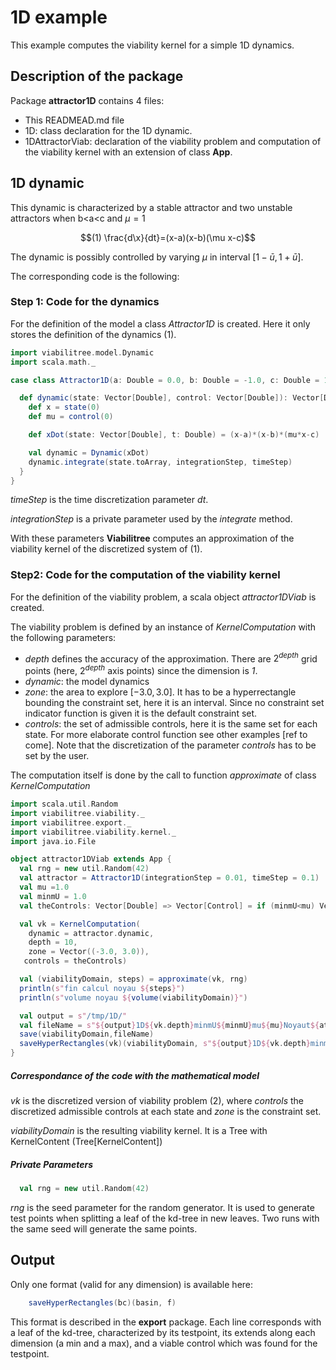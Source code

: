 # 1D example

This example computes the viability kernel for a simple 1D dynamics.

## Description of the package
Package **attractor1D** contains 4 files:
* This READMEAD.md file
* 1D: class declaration for the 1D dynamic. 
* 1DAttractorViab: declaration of the viability problem and computation of the viability kernel with an extension of class **App**. 

## 1D dynamic
This dynamic is characterized by a stable attractor and two unstable attractors when b<a<c and $`\mu=1`$
```math
(1)
\frac{d\x}{dt}=(x-a)(x-b)(\mu x-c)
```
The dynamic is possibly controlled by varying $`\mu`$ in interval $`[1-\bar{u},1+\bar{u}]`$. 

The corresponding code is the following:

### Step 1: Code for the dynamics
For the definition of the model a class *Attractor1D* is created. Here it only stores the definition of the dynamics (1).
```scala
import viabilitree.model.Dynamic
import scala.math._

case class Attractor1D(a: Double = 0.0, b: Double = -1.0, c: Double = 1.0, integrationStep: Double = 0.1, timeStep: Double = 1.0) {

  def dynamic(state: Vector[Double], control: Vector[Double]): Vector[Double] = {
    def x = state(0)
    def mu = control(0)

    def xDot(state: Vector[Double], t: Double) = (x-a)*(x-b)*(mu*x-c)

    val dynamic = Dynamic(xDot)
    dynamic.integrate(state.toArray, integrationStep, timeStep)
  }
}
```
_timeStep_ is the time discretization parameter $`dt`$.

_integrationStep_ is a private parameter used by the _integrate_ method.

With these parameters **Viabilitree** computes an approximation of the viability kernel of the discretized system of (1).

### Step2: Code for the computation of the viability kernel
For the definition of the viability problem, a scala object *attractor1DViab* is created.

The viability problem is defined by an instance of _KernelComputation_ with the following parameters:

* _depth_  defines the accuracy of the approximation. There are $`2^{depth}`$ grid points (here, $`2^{depth}`$ axis points) since the dimension is _1_.
* _dynamic_: the model dynamics
* _zone_: the area to explore $`[-3.0, 3.0]`$. It has to be a hyperrectangle bounding the constraint set, here it is an interval. Since no constraint set indicator function is given it is the default constraint set.
* _controls_: the set of admissible controls, here it is the same set for each state. For more elaborate control function see other examples [ref to come]. Note that the discretization of the parameter *controls* has to be set by the user. 

The computation itself is done by the call to function  _approximate_  of class _KernelComputation_

```scala
import scala.util.Random
import viabilitree.viability._
import viabilitree.export._
import viabilitree.viability.kernel._
import java.io.File

object attractor1DViab extends App {
  val rng = new util.Random(42)
  val attractor = Attractor1D(integrationStep = 0.01, timeStep = 0.1)
  val mu =1.0
  val minmU = 1.0
  val theControls: Vector[Double] => Vector[Control] = if (minmU<mu) Vector(minmU to (mu+(mu-minmU)) by 0.1) else Vector(Vector(mu))

  val vk = KernelComputation(
    dynamic = attractor.dynamic,
    depth = 10,
    zone = Vector((-3.0, 3.0)),
   controls = theControls)

  val (viabilityDomain, steps) = approximate(vk, rng)
  println(s"fin calcul noyau ${steps}")
  println(s"volume noyau ${volume(viabilityDomain)}")

  val output = s"/tmp/1D/"
  val fileName = s"${output}1D${vk.depth}minmU${minmU}mu${mu}Noyaut${attractor.timeStep}.bin"
  save(viabilityDomain,fileName)
  saveHyperRectangles(vk)(viabilityDomain, s"${output}1D${vk.depth}minmU${minmU}mu${mu}.txt")
}
```
##### Correspondance of the code with the mathematical model

_vk_ is the discretized version of viability problem (2), where _controls_ the discretized admissible controls at each state and _zone_ is the constraint set.

_viabilityDomain_ is the resulting viability kernel. It is a Tree with KernelContent (Tree[KernelContent])

##### Private Parameters
```scala
  val rng = new util.Random(42)
```
*rng* is the seed parameter for the random generator. It is used to generate test points when splitting a leaf of the kd-tree in new leaves. Two runs with the same seed will generate the same points.

## Output

Only one format (valid for any dimension) is available here:
```scala
    saveHyperRectangles(bc)(basin, f)
``` 
This format is described in the **export** package. Each line corresponds with a leaf of the kd-tree, characterized by its testpoint, its extends along each dimension (a min and a max), and a viable control which was found for the testpoint.
